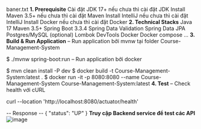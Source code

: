 baner.txt
**1. Prerequisite**
Cài đặt JDK 17+ nếu chưa thì cài đặt JDK
Install Maven 3.5+ nếu chưa thì cài đặt Maven
Install IntelliJ nếu chưa thì cài đặt IntelliJ
Install Docker nếu chưa thì cài đặt Docker
**2. Technical Stacks**
Java 17
Maven 3.5+
Spring Boot 3.3.4
Spring Data Validation
Spring Data JPA
Postgres/MySQL (optional)
Lombok
DevTools
Docker
Docker compose
…
**3. Build & Run Application**
– Run application bởi mvnw tại folder Course-Management-System

$ ./mvnw spring-boot:run
– Run application bởi docker

$ mvn clean install -P dev
$ docker build -t Course-Management-System:latest .
$ docker run -it -p 8080:8080 --name Course-Management-System Course-Management-System:latest
**4. Test**
– Check health với cURL

curl --location 'http://localhost:8080/actuator/health'

-- Response --
{
    "status": "UP"
}
**Truy cập Backend service để test các API**
![image](https://github.com/user-attachments/assets/b0f33b0c-bb3d-4503-b416-665fddb56385)
